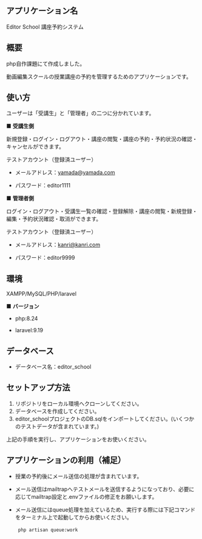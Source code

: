 ## アプリケーション名

Editor School 講座予約システム


## 概要 

php自作課題にて作成しました。

動画編集スクールの授業講座の予約を管理するためのアプリケーションです。

## 使い方

ユーザーは「受講生」と「管理者」の二つに分かれています。

 ■ **受講生側**

新規登録・ログイン・ログアウト・講座の閲覧・講座の予約・予約状況の確認・キャンセルができます。

テストアカウント（登録済ユーザー）

- メールアドレス：yamada@yamada.com

- パスワード：editor1111

 ■ **管理者側**

ログイン・ログアウト・受講生一覧の確認・登録解除・講座の閲覧・新規登録・編集・予約状況確認・取消ができます。

テストアカウント（登録済ユーザー）

- メールアドレス：kanri@kanri.com

- パスワード：editor9999

## 環境

XAMPP/MySQL/PHP/laravel

■ **バージョン**

- php:8.24

- laravel:9.19

## データベース

- データベース名：editor_school



## セットアップ方法

1. リポジトリをローカル環境へクローンしてください。
2. データベースを作成してください。
3. editor_schoolプロジェクトのDB.sqlをインポートしてください。(いくつかのテストデータが含まれています。)

上記の手順を実行し、アプリケーションをお使いください。

## アプリケーションの利用（補足）

- 授業の予約後にメール送信の処理が含まれています。

- メール送信はmailtrapへテストメールを送信するようになっており、必要に応じてmailtrap設定と.envファイルの修正をお願いします。
 
- メール送信にはqueue処理を加えているため、実行する際には下記コマンドをターミナル上で起動してからお使いください。

  ``` php artisan queue:work　```
  
